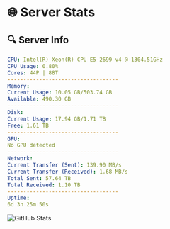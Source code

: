 # 🌐 Server Stats
## 🔍 Server Info
```yaml
CPU: Intel(R) Xeon(R) CPU E5-2699 v4 @ 1304.51GHz
CPU Usage: 0.80%
Cores: 44P | 88T
-----------------------------------
Memory:
Current Usage: 10.05 GB/503.74 GB
Available: 490.30 GB
-----------------------------------
Disk:
Current Usage: 17.94 GB/1.71 TB
Free: 1.61 TB
-----------------------------------
GPU:
No GPU detected
-----------------------------------
Network:
Current Transfer (Sent): 139.90 MB/s
Current Transfer (Received): 1.68 MB/s
Total Sent: 57.64 TB
Total Received: 1.10 TB
-----------------------------------
Uptime:
6d 3h 25m 50s
```
![GitHub Stats](https://img.shields.io/badge/Updated-2025-02-14_02:09:08-blue)